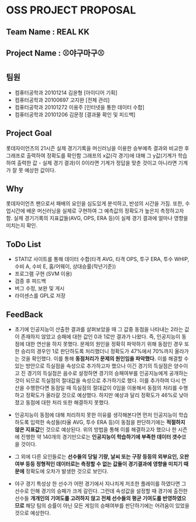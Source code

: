# OSS PROJECT PROPOSAL
## Team Name : REAL KK
## Project Name : ⚾야구마구⚾


## 팀원 
- 컴퓨터공학과 20101214 김윤형 [아이디어 기획]
- 컴퓨터공학과 20100697 고지완 [전체 관리]
- 컴퓨터공학과 20101272 이용주 [인터넷을 통한 데이터 수합]
- 컴퓨터공학과 20101206 김문정 [결과물 확인 및 피드백]

## Project Goal
롯데자이언츠의 21시즌 실제 경기기록을 머신러닝을 이용한 승부예측 결과와 비교한 후 그래프로 출력하여 정확도를 확인함
그래프의 x값(각 경기)에 대해 그 y값(기계가 학습하여 출력한 값 - 실제 경기 결과)이 0이라면 기계가 정답을 맞춘 것이고
아니라면 기계가 잘 못 예상한 값이다.

## Why
롯데자이언츠 팬으로서 패배의 요인을 심도있게 분석하고, 반성의 시간을 가짐.
또한, 수업시간에 배운 머신러닝을 실제로 구현하여 그 예측값의 정확도가 높은지 측정하고자 함.
실제 경기기록의 지표값들(AVG, OPS, ERA 등)이 실제 경기 결과에 얼마나 영향을 미치는지 확인.

## ToDo List
- STATIZ 사이트를 통해 데이터 수합(타격 AVG, 타격 OPS, 투구 ERA, 투수 WHIP, 수비 A, 수비 E, 홈/어웨이, 상대승률(작년기준))
- 프로그램 구현 (SVM 이용)
- 검증 후 피드백
- 버그 수정, 보완 및 게시
- 라이센스를 GPL로 저장

## FeedBack
- 초기에 인공지능이 산출한 결과를 살펴보았을 때 그 값중 동점을 나타내는 2라는 값이 존재하지 않았고 승패에 대한 값인 0과 1로만 결과가 나왔다. 즉, 인공지능이 동점에 대한 연산을 하지 못했다. 문제의 원인을 정확히 파악하기 위해 동점인 경우 또한 승리의 경우인 1로 판단하도록 처리했더니 정확도가 47%에서 70%까지 올라가는 것을 확인했다. 이를 통해 **동점처리가 문제의 원인임을 파악했다.** 이를 해결할 수 있는 방안으로 득실점을 속성으로 추가하고자 했으나 이긴 경기의 득실점은 양수이고 진 경기의 득실점은 음수로 설정하면 경기의 승패여부를 인공지능에게 공개하는 것이 되므로 득실점의 절대값을 속성으로 추가하기로 했다. 이를 추가하여 다시 연산을 수행한다면 동점일 때 득실점의 절대값이 0임을 이용해서 동점의 처리를 수행하고 정확도가 올라갈 것으로 예상했다. 하지만 예상과 달리 정확도가 46%로 낮아졌고 동점에 대한 처리 또한 해결하지 못했다.

- 인공지능이 동점에 대해 처리하지 못한 이유를 생각해본다면 먼저 인공지능이 학습하도록 입력한 속성들(타율 AVG, 투수 ERA 등)이 동점을 판단하기에는 **적절하지 않은 지표값**인 것으로 예상된다. 위의 방법을 통해 이를 해결하고자 했으나 한 시즌에 진행한 약 140개의 경기만으로는 **인공지능이 학습하기에 부족한 데이터 갯수**였을 것이다.

- 그 외에 다른 요인들로는 **선수들의 당일 기량, 날씨 또는 구장 등등의 외부요인, 오판 여부 등등 정형적인 데이터로는 측정할 수 없는 값들이 경기결과에 영향을 미치기 때문에** 정확도에 오차가 발생한 것으로 보인다.

- 야구 경기 특성상 한 선수가 어떤 경기에서 지나치게 저조한 플레이를 하였다면 그 선수로 인해 경기의 승패가 크게 갈린다. 그런데 속성값을 설정할 때 경기에 출전한 선수들 **개개인의 기여도를 고려하지 않고 전체 선수들의 평균 기여도를 반영하였으므로** 해당 팀의 승률이 아닌 모든 게임의 승패여부를 판단하기에는 어려움이 있었을 것으로 예상한다.
